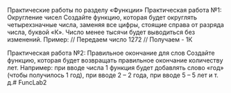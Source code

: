Практические работы по разделу «Функции»
Практическая работа №1: Округление чисел
Создайте функцию, которая будет округлять четырехзначные числа,
заменяя все цифры, стоящие справа от разряда числа, буквой «К». Число
менее тысячи будет выводиться без изменений.
Пример:
// Передаем число 1272
// Получаем - 1К

Практическая работа №2: Правильное окончание для слов
Создайте функцию, которая будет возвращать правильное окончание
количеству лет.
Например: при вводе числа 1 функция будет добавлять слово «год» (чтобы
получилось 1 год), при вводе 2 – 2 года, при вводе 5 – 5 лет и т. д.# FuncLab2